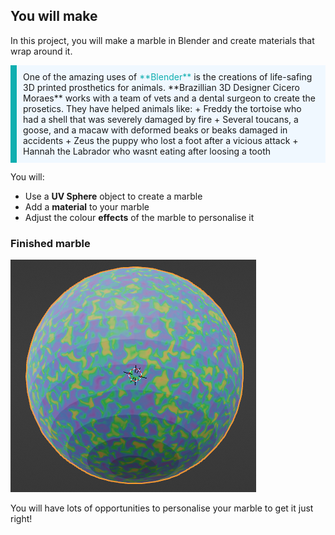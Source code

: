 ## You will make

In this project, you will make a marble in Blender and create materials that wrap around it.

<p style="border-left: solid; border-width:10px; border-color: #0faeb0; background-color: aliceblue; padding: 10px;">
One of the amazing uses of <span style="color: #0faeb0">**Blender**</span> is the creations of life-safing 3D printed prosthetics for animals. **Brazillian 3D Designer Cicero Moraes** works with a team of vets and a dental surgeon to create the prosetics. They have helped animals like:
+ Freddy the tortoise who had a shell that was severely damaged by fire 
+ Several toucans, a goose, and a macaw with deformed beaks or beaks damaged in accidents
+ Zeus the puppy who lost a foot after a vicious attack
+ Hannah the Labrador who wasnt eating after loosing a tooth
</p>

You will:
+ Use a **UV Sphere** object to create a marble
+ Add a **material** to your marble
+ Adjust the colour **effects** of the marble to personalise it


### Finished marble

![A finished marble in Blender.](images/step4-output.png)

You will have lots of opportunities to personalise your marble to get it just right!

